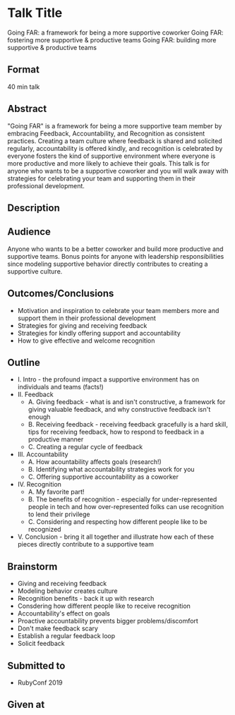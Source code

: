 # Talk Title
Going FAR: a framework for being a more supportive coworker
Going FAR: fostering more supportive & productive teams
Going FAR: building more supportive & productive teams

## Format
40 min talk

## Abstract
"Going FAR" is a framework for being a more supportive team member by embracing Feedback, Accountability, and Recognition as consistent practices. Creating a team culture where feedback is shared and solicited regularly, accountability is offered kindly, and recognition is celebrated by everyone fosters the kind of supportive environment where everyone is more productive and more likely to achieve their goals. This talk is for anyone who wants to be a supportive coworker and you will walk away with strategies for celebrating your team and supporting them in their professional development.

## Description


## Audience
Anyone who wants to be a better coworker and build more productive and supportive teams. Bonus points for anyone with leadership responsibilities since modeling supportive behavior directly contributes to creating a supportive culture.


## Outcomes/Conclusions
- Motivation and inspiration to celebrate your team members more and support them in their professional development
- Strategies for giving and receiving feedback
- Strategies for kindly offering support and accountability
- How to give effective and welcome recognition


## Outline
- I. Intro - the profound impact a supportive environment has on individuals and teams (facts!)
- II. Feedback
    - A. Giving feedback - what is and isn't constructive, a framework for giving valuable feedback, and why constructive feedback isn't enough
    - B. Receiving feedback - receiving feedback gracefully is a hard skill, tips for receiving feedback, how to respond to feedback in a productive manner
    - C. Creating a regular cycle of feedback
- III. Accountability
    - A. How acountability affects goals (research!)
    - B. Identifying what accountability strategies work for you
    - C. Offering supportive accountability as a coworker
- IV. Recognition
    - A. My favorite part!
    - B. The benefits of recognition - especially for under-represented people in tech and how over-represented folks can use recognition to lend their privilege
    - C. Considering and respecting how different people like to be recognized
- V. Conclusion - bring it all together and illustrate how each of these pieces directly contribute to a supportive team

## Brainstorm
- Giving and receiving feedback
- Modeling behavior creates culture
- Recognition benefits - back it up with research
- Consdering how different people like to receive recognition
- Accountability's effect on goals
- Proactive accountability prevents bigger problems/discomfort
- Don't make feedback scary
- Establish a regular feedback loop
- Solicit feedback


## Submitted to
- RubyConf 2019


## Given at


